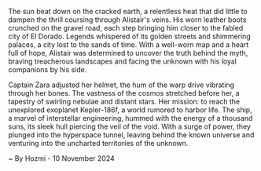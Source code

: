 
The sun beat down on the cracked earth, a relentless heat that did little to dampen the thrill coursing through Alistair's veins. His worn leather boots crunched on the gravel road, each step bringing him closer to the fabled city of El Dorado. Legends whispered of its golden streets and shimmering palaces, a city lost to the sands of time. With a well-worn map and a heart full of hope, Alistair was determined to uncover the truth behind the myth, braving treacherous landscapes and facing the unknown with his loyal companions by his side. 

Captain Zara adjusted her helmet, the hum of the warp drive vibrating through her bones.  The vastness of the cosmos stretched before her, a tapestry of swirling nebulae and distant stars. Her mission: to reach the unexplored exoplanet Kepler-186f, a world rumored to harbor life. The ship, a marvel of interstellar engineering, hummed with the energy of a thousand suns, its sleek hull piercing the veil of the void.  With a surge of power, they plunged into the hyperspace tunnel, leaving behind the known universe and venturing into the uncharted territories of the unknown. 

~ By Hozmi - 10 November 2024

